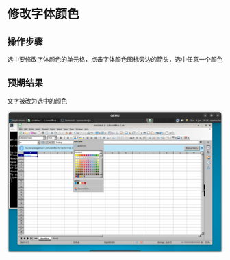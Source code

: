 # 修改字体颜色

## 操作步骤

选中要修改字体颜色的单元格，点击字体颜色图标旁边的箭头，选中任意一个颜色

## 预期结果

文字被改为选中的颜色

![Calc修改字体颜色](./img/change-font-color.png)
